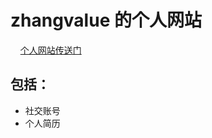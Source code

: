 # zhangvalue 的个人网站  
    
<a href="https://zhangvalue.github.io"  target="_blank" >个人网站传送门</a> 



## 包括：
- 社交账号
- 个人简历
 

